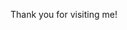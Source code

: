 Thank you for visiting me!

<!-- <img src="https://alphabrend.sakura.ne.jp/counter/counter_image.svg" alt=""> -->

